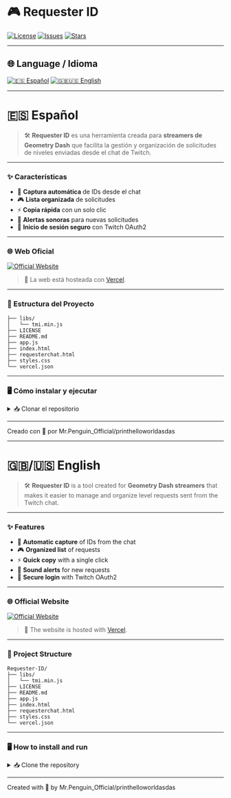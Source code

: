 # 🎮 Requester ID
[![License](https://img.shields.io/github/license/printhelloworldasdas/Requester-ID?color=8e44ad)](LICENSE)
[![Issues](https://img.shields.io/github/issues/printhelloworldasdas/Requester-ID?color=9b59b6)](https://github.com/printhelloworldasdas/Requester-ID/issues)
[![Stars](https://img.shields.io/github/stars/printhelloworldasdas/Requester-ID?style=social&color=8e44ad)](https://github.com/printhelloworldasdas/Requester-ID/stargazers)

---

## 🌐 Language / Idioma
[![🇪🇸 Español](https://img.shields.io/badge/🇪🇸%20Español-8e44ad?style=for-the-badge)](#-español) 
[![🇬🇧🇺🇸 English](https://img.shields.io/badge/🇬🇧🇺🇸%20English-8e44ad?style=for-the-badge)](#-english)

---

# 🇪🇸 Español
> 🛠️ **Requester ID** es una herramienta creada para **streamers de Geometry Dash** que facilita la gestión y organización de solicitudes de niveles enviadas desde el chat de Twitch.

---

### ✨ Características
- 📌 **Captura automática** de IDs desde el chat 
- 🎮 **Lista organizada** de solicitudes 
- ⚡ **Copia rápida** con un solo clic 
- 🔔 **Alertas sonoras** para nuevas solicitudes 
- 🔑 **Inicio de sesión seguro** con Twitch OAuth2  

---

### 🌐 Web Oficial
[![Official Website](https://img.shields.io/badge/🌐%20Web%20Oficial-8e44ad?style=for-the-badge&logoColor=white)](https://requester-bot.vercel.app/)
> 🚀 La web está hosteada con [Vercel](https://vercel.com).

---

### 📂 Estructura del Proyecto
```Requester-ID/
├── libs/
│   └── tmi.min.js
├── LICENSE
├── README.md
├── app.js
├── index.html
├── requesterchat.html
├── styles.css
└── vercel.json
```

---

### 🖥️ Cómo instalar y ejecutar
<details>
<summary>📥 Clonar el repositorio</summary>

```bash
git clone https://github.com/printhelloworldasdas/Requester-ID.git
cd Requester-ID
```
</details>

---

Creado con 💜 por Mr.Penguin_Official/printhelloworldasdas

---

# 🇬🇧/🇺🇸 English
> 🛠️ **Requester ID** is a tool created for **Geometry Dash streamers** that makes it easier to manage and organize level requests sent from the Twitch chat.

---

### ✨ Features
- 📌 **Automatic capture** of IDs from the chat 
- 🎮 **Organized list** of requests 
- ⚡ **Quick copy** with a single click 
- 🔔 **Sound alerts** for new requests 
- 🔑 **Secure login** with Twitch OAuth2  

---

### 🌐 Official Website
[![Official Website](https://img.shields.io/badge/🌐%20Official%20Website-8e44ad?style=for-the-badge&logoColor=white)](https://requester-bot.vercel.app/)
> 🚀 The website is hosted with [Vercel](https://vercel.com).

---

### 📂 Project Structure
```
Requester-ID/
├── libs/
│   └── tmi.min.js
├── LICENSE
├── README.md
├── app.js
├── index.html
├── requesterchat.html
├── styles.css
└── vercel.json
```

---

### 🖥️ How to install and run
<details>
<summary>📥 Clone the repository</summary>

```bash
git clone https://github.com/printhelloworldasdas/Requester-ID.git
cd Requester-ID
```
</details>

---

Created with 💜 by Mr.Penguin_Official/printhelloworldasdas

